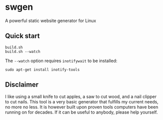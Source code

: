 # swgen
A powerful static website generator for Linux

## Quick start

    build.sh
    build.sh --watch

The `--watch` option requires `inotifywait` to be installed:

    sudo apt-get install inotify-tools

## Disclaimer

I like using a small knife to cut apples, a saw to cut wood, and a nail clipper to cut nails.
This tool is a very basic generator that fulfills my current needs, no more no less. It is however built upon proven tools computers have been running on for decades. If it can be useful to anybody, please help yourself.

